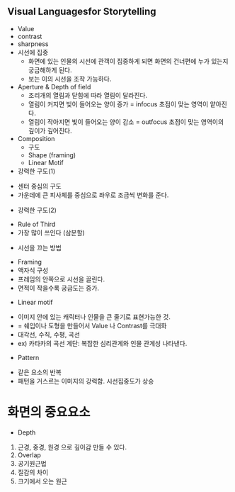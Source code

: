 ## Visual Languagesfor Storytelling
* Value
* contrast 
* sharpness
* 시선에 집중
  - 화면에 있는 인물의 시선에 관객이 집중하게 되면 화면의 건너편에 누가 있는지 궁금해하게 된다.
  - 보는 이의 시선을 조작 가능하다.
* Aperture & Depth of field 
  - 조리개의 열림과 닫힘에 따라 열림이 달라진다.
  - 열림이 커지면 빛이 들어오는 양이 증가 = infocus 초점이 맞는 영역이 얕아진다.
  - 열림이 작아지면 빛이 들어오는 양이 감소 = outfocus 초점이 맞는 영역이의 깊이가 깊어진다.
* Composition
  - 구도
  - Shape (framing)
  - Linear Motif
* 강력한 구도(1)
 - 센터 중심의 구도 
 - 가운데에 큰 피사체를 중심으로 좌우로 조금씩 변화를 준다.
* 강력한 구도(2)
 - Rule of Third
 - 가장 많이 쓰인다 (삼분할)
* 시선을 끄는 방법
 - Framing
 - 액자식 구성
 - 프레임의 안쪽으로 시선을 끌린다.
 - 면적이 작을수록 궁금도는 증가.
 * Linear motif
  - 이미지 안에 있는 캐릭터나 인물을 큰 줄기로 표현가능한 것.
  - = 쉐입이나 도형을 만들어서 Value 나 Contrast를 극대화
  - 대각선, 수직, 수평, 곡선
  - ex) 카타카의 곡선 계단: 복잡한 심리관계와 인물 관계성 나타낸다.
 * Pattern
  - 같은 요소의 반복
  - 패턴을 거스르는 이미지의 강력함. 시선집중도가 상승
  # 화면의 중요요소
  * Depth 
  1. 근경, 중경, 원경 으로 깊이감 만들 수 있다.
  2. Overlap
  3. 공기원근법
  4. 질감의 차이
  5. 크기에서 오는 원근
